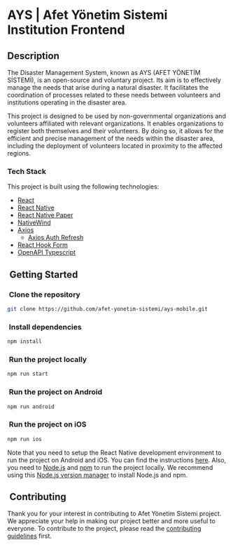 # AYS | Afet Yönetim Sistemi Institution Frontend

## Description

The Disaster Management System, known as AYS (AFET YÖNETİM SİSTEMİ), is an open-source and voluntary project. Its aim is to effectively manage the needs that arise during a natural disaster. It facilitates the coordination of processes related to these needs between volunteers and institutions operating in the disaster area.

This project is designed to be used by non-governmental organizations and volunteers affiliated with relevant organizations. It enables organizations to register both themselves and their volunteers. By doing so, it allows for the efficient and precise management of the needs within the disaster area, including the deployment of volunteers located in proximity to the affected regions.

### Tech Stack

This project is built using the following technologies:

- [React](https://reactjs.org/)
- [React Native](https://reactnative.dev/)
- [React Native Paper](https://reactnativepaper.com/)
- [NativeWind](https://www.nativewind.dev/)
- [Axios](https://axios-http.com/)
  - [Axios Auth Refresh](https://github.com/Flyrell/axios-auth-refresh)
- [React Hook Form](https://react-hook-form.com/)
- [OpenAPI Typescript](https://www.npmjs.com/package/openapi-typescript)

##  Getting Started

###  Clone the repository

```bash
git clone https://github.com/afet-yonetim-sistemi/ays-mobile.git
```

###  Install dependencies

```bash
npm install
```

###  Run the project locally

```bash
npm run start
```

###  Run the project on Android

```bash
npm run android
```

###  Run the project on iOS

```bash
npm run ios
```

Note that you need to setup the React Native development environment to run the project on Android and iOS. You can find the instructions [here](https://reactnative.dev/docs/environment-setup). Also, you need to [Node.js](https://nodejs.org/en/) and [npm](https://www.npmjs.com/) to run the project locally. We recommend using this [Node.js version manager](.nvmrc) to install Node.js and npm.

##  Contributing

Thank you for your interest in contributing to Afet Yönetim Sistemi project. We appreciate your help in making our project better and more useful to everyone. To contribute to the project, please read the [contributing guidelines](CONTRIBUTING.md) first.
